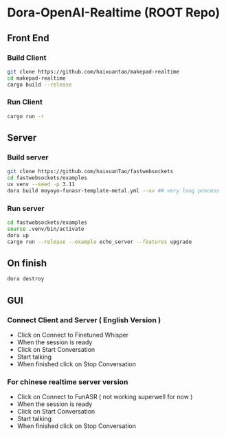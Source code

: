 # Dora-OpenAI-Realtime (ROOT Repo)

## Front End

### Build Client

```bash
git clone https://github.com/haixuantao/makepad-realtime
cd makepad-realtime
cargo build --release
```

### Run Client

```bash
cargo run -r
```

## Server

### Build server

```bash
git clone https://github.com/haixuanTao/fastwebsockets
cd fastwebsockets/examples
uv venv --seed -p 3.11
dora build moyoyo-funasr-template-metal.yml --uv ## very long process

```

### Run server

```bash
cd fastwebsockets/examples
source .venv/bin/activate
dora up
cargo run --release --example echo_server --features upgrade
```

## On finish

```bash
dora destroy
```

## GUI

### Connect Client and Server ( English Version )

- Click on Connect to Finetuned Whisper
- When the session is ready
- Click on Start Conversation
- Start talking
- When finished click on Stop Conversation

### For chinese realtime server version

- Click on Connect to FunASR ( not working superwell for now )
- When the session is ready
- Click on Start Conversation
- Start talking
- When finished click on Stop Conversation
